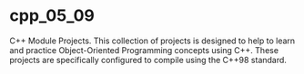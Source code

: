 # cpp_05_09
C++ Module Projects. This collection of projects is designed to help to learn and practice Object-Oriented Programming concepts using C++. These projects are specifically configured to compile using the C++98 standard.
